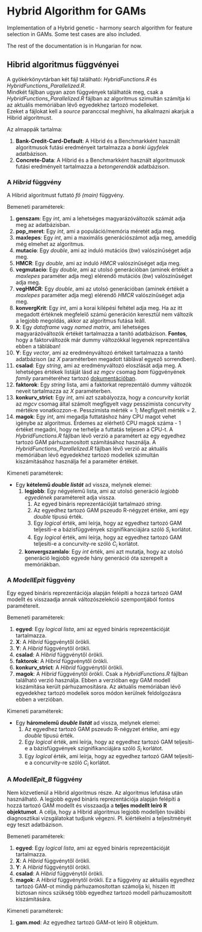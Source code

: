 # Hybrid Algorithm for GAMs
Implementation of a Hybrid genetic - harmony search algorithm for feature selection in GAMs. Some test cases are also included.

The rest of the documentation is in Hungarian for now.

## Hibrid algoritmus függvényei

A gyökérkönyvtárban két fájl található: *HybridFunctions.R* és *HybridFunctions_Parallelized.R*.
<br>Mindkét fájlban ugyan azon függvények találhatók meg, csak a *HybridFunctions_Parallelized.R* fájlban az algoritmus szimultán számítja ki az aktuális memóriában lévő egyedekhez tartozó modelleket.<br>Ezeket a fájlokat kell a *source* paranccsal meghívni, ha alkalmazni akarjuk a Hibrid algoritmust.

Az almappák tartalma:
1. **Bank-Credit-Card-Default**: A Hibrid és a Benchmarkként használt algoritmusok futási eredményeit tartalmazza a *banki ügyfelek* adatbázison.
2. **Concrete-Data**: A Hibrid és a Benchmarkként használt algoritmusok futási eredményeit tartalmazza a *betongerendák* adatbázison.

### A *Hibrid* függvény
A Hibrid algoritmust futtató *fő (main)* függvény.

Bemeneti paraméterek:
1. **genszam**: Egy *int*, ami a lehetséges magyarázóváltozók számát adja meg az adatbázisban.
2. **pop_meret**: Egy *int*, ami a populáció/memória méretét adja meg.
3. **maxlepes**: Egy *int*, ami a maximális generációszámot adja meg, ameddíg még elmehet az algoritmus.
4. **mutacio**: Egy *double*, ami az induló mutációs (*bw*) valószínűséget adja meg.
5. **HMCR**: Egy *double*, ami az induló *HMCR* valószínűséget adja meg.
6. **vegmutacio**: Egy *double*, ami az utolsó generációban (aminek értékét a *maxlepes* paraméter adja meg) elérendő mutációs (*bw*) valószínűséget adja meg.
7. **vegHMCR**: Egy *double*, ami az utolsó generációban (aminek értékét a *maxlepes* paraméter adja meg) elérendő *HMCR* valószínűséget adja meg.
8. **konvergKrit**: Egy *int*, ami a korai kilépési feltétel adja meg. Ha az itt megadott értéknek megfelelő számú generáción keresztül nem változik a legjobb megoldás, akkor az algoritmus futása leáll.
9. **X**: Egy *dataframe* vagy *named matrix*, ami lehetséges magyarázóváltozók értékét tartalmazza a tanító adatbázison. **Fontos**, hogy a faktorváltozók már dummy változókkal legyenek reprezentálva ebben a táblában!
10. **Y**: Egy *vector*, ami az eredményváltozó értékeit tartalmazza a tanító adatbázison (az *X* paraméterben megadott táblával egyező sorrendben).
11. **csalad**: Egy *string*, ami az eredményváltozó eloszlását adja meg. A lehetséges értékek listáját lásd az *mgcv* csomag *bam* függvényének *family* paraméteréhez tartozó <a href="https://www.rdocumentation.org/packages/mgcv/versions/1.8-31/topics/family.mgcv" target="_blank">dokumentációban</a>.
12. **faktorok**: Egy *string* lista, ami a faktorkat reprezentáló dummy változók neveit tartalmazza az *X* paraméterben.
13. **konkurv_strict**: Egy *int*, ami azt szabályozza, hogy a *concurvity* korlát az *mgcv* csomag által számolt megfigyelt vagy pesszimista concurvity mértékre vonatkozzon-e. Pesszimista mérték = 1; Megfigyelt mérték = 2.
14. **magok**: Egy *int*, ami megadja futtatáshoz hány CPU magot vehet igénybe az algoritmus. Érdemes az elérhető CPU magok száma - 1 értéket megadni, hogy ne terhelje a futtatás teljesen a CPU-t. A *HybridFunctions.R* fájlban lévő verzió a paramétert az egy egyedhez tartozó GAM párhuzamosított számításához használja. A *HybridFunctions_Parallelized.R* fájlban lévő verzió az aktuális memóriában lévő egyedekhez tartozó modellek szimultán kiszámításához használja fel a paraméter értékét.

Kimeneti paraméterek:
* Egy **kételemű *double listát*** ad vissza, melynek elemei:
  1. **legjobb**: Egy négyelemű lista, ami az utolsó generáció *legjobb egyedének* paramétereit adja vissza.
     1. Az egyed bináris reprezentációját tartalmazó *string*.
     2. Az egyedhez tartozó GAM pszeudo R-négyzet értéke, ami egy *double* típusú érték.
     3. Egy *logical* érték, ami leírja, hogy az egyedhez tartozó GAM teljesíti-e a bázisfüggvények szignifikanciájára szóló *S<sub>i</sub>* korlátot.
     4. Egy *logical* érték, ami leírja, hogy az egyedhez tartozó GAM teljesíti-e a concurvity-re szóló *C<sub>i</sub>* korlátot.
  2. **konvergszamlalo**: Egy *int* érték, ami azt mutatja, hogy az utolsó generáció legjobb egyede hány generáció óta szerepelt a memóriákban.

### A *ModellEpit* függvény
Egy egyed bináris reprezentációja alapján felépíti a hozzá tartozó GAM modellt és visszaadja annak változószelekció szempontjából fontos paramétereit.

Bemeneti paraméterek:
1. **egyed**: Egy *logical lista*, ami az egyed bináris reprezentációját tartalmazza.
2. **X**: A *Hibrid* függvénytől örökli.
3. **Y**: A *Hibrid* függvénytől örökli.
4. **csalad**: A *Hibrid* függvénytől örökli.
5. **faktorok**: A *Hibrid* függvénytől örökli.
6. **konkurv_strict**: A *Hibrid* függvénytől örökli.
7. **magok**: A *Hibrid* függvénytől örökli. Csak a *HybridFunctions.R* fájlban található verzió használja. Ebben a verzióban egy GAM modell kiszámítása került párhuzamosításra. 
Az aktuális memóriában lévő egyedekhez tartozó modellek soros módon kerülnek feldolgozásra ebben a verzióban.

Kimeneti paraméterek:
* Egy **háromelemű *double listát*** ad vissza, melynek elemei:
  1. Az egyedhez tartozó GAM pszeudo R-négyzet értéke, ami egy *double* típusú érték.
  2. Egy *logical* érték, ami leírja, hogy az egyedhez tartozó GAM teljesíti-e a bázisfüggvények szignifikanciájára szóló *S<sub>i</sub>* korlátot.
  3. Egy *logical* érték, ami leírja, hogy az egyedhez tartozó GAM teljesíti-e a concurvity-re szóló *C<sub>i</sub>* korlátot.

### A *ModellEpit_B* függvény
Nem közvetlenül a Hibrid algoritmus része. Az algoritmus lefutása után használható. A legjobb egyed bináris reprezentációja alapján felépíti a hozzá tartozó GAM modellt és visszaadja a **teljes modellt leíró R objektumot**. A célja, hogy a Hibrid algoritmus legjobb modelljén további diagnosztikai vizsgálatokat tudjunk végezni. Pl. kiértékelni a teljesítményét egy teszt adatbázison.

Bemeneti paraméterek:
1. **egyed**: Egy *logical lista*, ami az egyed bináris reprezentációját tartalmazza.
2. **X**: A *Hibrid* függvénytől örökli.
3. **Y**: A *Hibrid* függvénytől örökli.
4. **csalad**: A *Hibrid* függvénytől örökli.
5. **magok**: A *Hibrid* függvénytől örökli. Ez a függvény az aktuális egyedhez tartozó GAM-ot mindig párhuzamosítottan számolja ki, hiszen itt biztosan nincs szükség több egyedhez tartozó modell párhuzamosított kiszámítására.

Kimeneti paraméterek:
1. **gam.mod**: Az egyedhez tartozó GAM-ot leíró R objektum.
